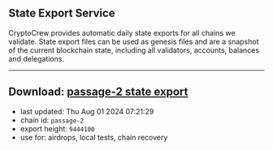 ## State Export Service
CryptoCrew provides automatic daily state exports for all chains we validate. State export files can be used as genesis files and are a snapshot of the current blockchain state, including all validators, accounts, balances and delegations.

---
**Download: [passage-2 state export](https://dl-eu2.ccvalidators.com/SERVICE/passage/passage-2_export_9444100.json)**
---

- last updated: Thu Aug 01 2024 07:21:29
- chain id: `passage-2`
- export height: `9444100`
- use for: airdrops, local tests, chain recovery
